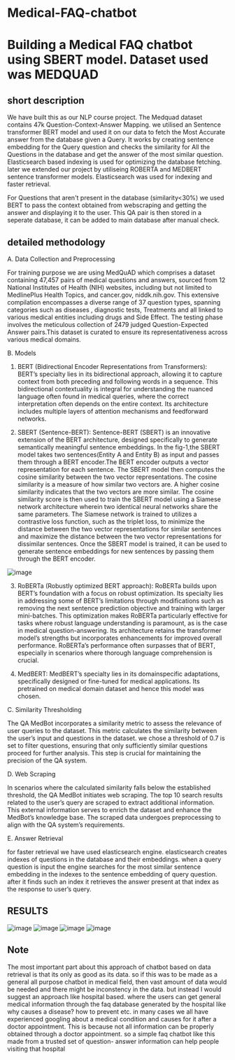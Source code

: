 # Medical-FAQ-chatbot

# Building a Medical FAQ chatbot using SBERT model. Dataset used was MEDQUAD

## short description
We have built this as our NLP course project. The Medquad dataset contains 47k Question-Context-Answer Mapping. we utilised an Sentence transformer BERT model and used it on our data to fetch the Most Accurate answer from the database given a Query. It works by creating sentence embedding for the Query question and checks the similarity for All the Questions in the database and get the answer of the most similar question. Elasticsearch based indexing is used for optimizing the database fetching. later we extended our project by utiliseing ROBERTA and MEDBERT sentence transformer models. Elasticsearch was used for indexing and faster retrieval.

For Questions that aren't present in the database (similarity<30%) we used BERT to pass the context obtained from webscraping and getting the answer and displaying it to the user. This QA pair is then stored in a seperate database, it can be added to main database after manual check.

## detailed methodology

A. Data Collection and Preprocessing

For training purpose we are using MedQuAD which comprises a dataset containing 47,457 pairs of medical questions and answers, sourced from 12 National Institutes of Health (NIH) websites, including but not limited to MedlinePlus Health Topics, and cancer.gov, niddk.nih.gov. This extensive compilation encompasses a diverse range of 37 question types, spanning categories such as diseases , diagnostic tests, Treatments and all linked to various medical entities including drugs and Side Effect. The testing phase involves the meticulous collection of 2479 judged Question-Expected Answer pairs.This dataset is curated to ensure its representativeness across various medical domains.

B. Models

1) BERT (Bidirectional Encoder Representations from Transformers): BERT’s specialty lies in its bidirectional approach, allowing it to capture context from both preceding and following words in a sequence. This bidirectional contextuality is integral for understanding the nuanced language often found in medical queries, where the correct interpretation often depends on the entire context. Its architecture includes multiple layers of attention mechanisms and feedforward networks.

2) SBERT (Sentence-BERT): Sentence-BERT (SBERT) is an innovative extension of the BERT architecture, designed specifically to generate semantically meaningful sentence embeddings. In the fig-1,the SBERT model takes two sentences(Entity A and Entity B) as input and passes them through a BERT encoder.The BERT encoder outputs a vector representation for each sentence. The SBERT model then computes the cosine similarity between the two vector representations. The cosine similarity is a measure of how similar two vectors are. A higher cosine similarity indicates that the two vectors are more similar. The cosine similarity score is then used to train the SBERT model using a Siamese network architecture wherein two identical neural networks share the same parameters. The Siamese network is trained to utilizes a contrastive loss function, such as the triplet loss, to minimize the distance between the two vector representations for similar sentences and maximize the distance between the two vector representations for dissimilar sentences. Once the SBERT model is trained, it can be used to generate sentence embeddings for new sentences by passing them through the BERT encoder.

  ![image](https://github.com/Akshara-Bulkapuram/Medical-FAQ-chatbot/assets/94600166/d9144277-63b1-463a-b0e2-fcec714645ae)

   
3) RoBERTa (Robustly optimized BERT approach): RoBERTa builds upon BERT’s foundation with a focus on robust optimization. Its specialty lies in addressing some of BERT’s limitations through modifications such as removing the next sentence prediction objective and training with larger mini-batches. This optimization makes RoBERTa particularly effective for tasks where robust language understanding is paramount, as is the case in medical question-answering. Its architecture retains the transformer model’s strengths but incorporates enhancements for improved overall performance. RoBERTa’s performance often surpasses that of BERT, especially in scenarios where thorough language comprehension is crucial.

4) MedBERT: MedBERT’s specialty lies in its domainspecific adaptations, specifically designed or fine-tuned for medical applications. Its pretrained on medical domain dataset and hence this model was chosen.

C. Similarity Thresholding

The QA MedBot incorporates a similarity metric to assess the relevance of user queries to the dataset. This metric calculates the similarity between the user’s input and questions in the dataset. we chose a threshold of 0.7 is set to filter questions, ensuring that only sufficiently similar questions proceed for further analysis. This step is crucial for maintaining the precision of the QA system.

D. Web Scraping

In scenarios where the calculated similarity falls below the established threshold, the QA MedBot initiates web scraping. The top 10 search results related to the user’s query are scraped to extract additional information. This external information serves to enrich the dataset and enhance the MedBot’s knowledge base. The scraped data undergoes preprocessing to align with the QA system’s requirements.

E. Answer Retrieval

for faster retrieval we have used elasticsearch engine. elasticsearch creates indexes of questions in the database and their embeddings. when a query question is input the engine searches for the most similar sentence embedding in the indexes to the sentence embedding of query question. after it finds such an index it retrieves the answer present at that index as the response to user’s query.

## RESULTS

![image](https://github.com/Akshara-Bulkapuram/Medical-FAQ-chatbot/assets/94600166/9229dc56-2543-4525-b373-f4f8fc115f11)
![image](https://github.com/Akshara-Bulkapuram/Medical-FAQ-chatbot/assets/94600166/72a22ce2-914b-4f87-883c-f6ceb456d8e2)
![image](https://github.com/Akshara-Bulkapuram/Medical-FAQ-chatbot/assets/94600166/1cd1b562-bcbe-4ef7-9f49-d49180ebcb7b)
![image](https://github.com/Akshara-Bulkapuram/Medical-FAQ-chatbot/assets/94600166/a577ce75-bfcb-4e51-b50f-00d552c63751)

## Note
The most important part about this approach of chatbot based on data retrieval is that its only as good as its data. so if this was to be made as a general all purpose chatbot in medical field, then vast amount of data would be needed and there might be inconstency in the data. but instead I would suggest an approach like hospital based. where the users can get general medical information through the faq database generated by the hospital like why causes a disease? how to prevent etc. in many cases we all have experienced googling about a medical condition and causes for it after a doctor appointment. This is because not all information can be properly obtained through a doctor appointment. so a simple faq chatbot like this made from a trusted set of question- answer information can help people visiting that hospital


